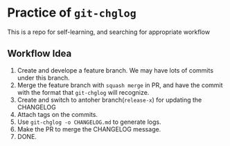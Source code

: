 # Practice of `git-chglog`

This is a repo for self-learning, and searching for appropriate workflow

## Workflow Idea

1. Create and develope a feature branch. We may have lots of commits under this branch.
1. Merge the feature branch with `squash merge` in PR, and have the commit with the format that `git-chglog` will recognize.
1. Create and switch to antoher branch(`release-x`) for updating the CHANGELOG
1. Attach tags on the commits.
1. Use `git-chglog -o CHANGELOG.md` to generate logs.
1. Make the PR to merge the CHANGELOG message.
1. DONE.
